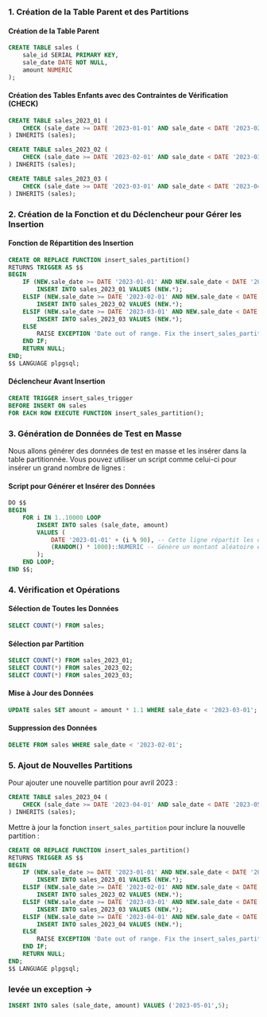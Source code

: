 
### 1. Création de la Table Parent et des Partitions

#### Création de la Table Parent
```sql
CREATE TABLE sales (
    sale_id SERIAL PRIMARY KEY,
    sale_date DATE NOT NULL,
    amount NUMERIC
);
```

#### Création des Tables Enfants avec des Contraintes de Vérification (CHECK)
```sql
CREATE TABLE sales_2023_01 (
    CHECK (sale_date >= DATE '2023-01-01' AND sale_date < DATE '2023-02-01')
) INHERITS (sales);

CREATE TABLE sales_2023_02 (
    CHECK (sale_date >= DATE '2023-02-01' AND sale_date < DATE '2023-03-01')
) INHERITS (sales);

CREATE TABLE sales_2023_03 (
    CHECK (sale_date >= DATE '2023-03-01' AND sale_date < DATE '2023-04-01')
) INHERITS (sales);
```

### 2. Création de la Fonction et du Déclencheur pour Gérer les Insertion

#### Fonction de Répartition des Insertion
```sql
CREATE OR REPLACE FUNCTION insert_sales_partition()
RETURNS TRIGGER AS $$
BEGIN
    IF (NEW.sale_date >= DATE '2023-01-01' AND NEW.sale_date < DATE '2023-02-01') THEN
        INSERT INTO sales_2023_01 VALUES (NEW.*);
    ELSIF (NEW.sale_date >= DATE '2023-02-01' AND NEW.sale_date < DATE '2023-03-01') THEN
        INSERT INTO sales_2023_02 VALUES (NEW.*);
    ELSIF (NEW.sale_date >= DATE '2023-03-01' AND NEW.sale_date < DATE '2023-04-01') THEN
        INSERT INTO sales_2023_03 VALUES (NEW.*);
    ELSE
        RAISE EXCEPTION 'Date out of range. Fix the insert_sales_partition function!';
    END IF;
    RETURN NULL;
END;
$$ LANGUAGE plpgsql;
```

#### Déclencheur Avant Insertion
```sql
CREATE TRIGGER insert_sales_trigger
BEFORE INSERT ON sales
FOR EACH ROW EXECUTE FUNCTION insert_sales_partition();
```

### 3. Génération de Données de Test en Masse

Nous allons générer des données de test en masse et les insérer dans la table partitionnée. Vous pouvez utiliser un script comme celui-ci pour insérer un grand nombre de lignes :

#### Script pour Générer et Insérer des Données
```sql
DO $$
BEGIN
    FOR i IN 1..10000 LOOP
        INSERT INTO sales (sale_date, amount) 
        VALUES (
            DATE '2023-01-01' + (i % 90), -- Cette ligne répartit les dates sur trois mois
            (RANDOM() * 1000)::NUMERIC -- Génère un montant aléatoire entre 0 et 1000
        );
    END LOOP;
END $$;
```

### 4. Vérification et Opérations

#### Sélection de Toutes les Données
```sql
SELECT COUNT(*) FROM sales;
```

#### Sélection par Partition
```sql
SELECT COUNT(*) FROM sales_2023_01;
SELECT COUNT(*) FROM sales_2023_02;
SELECT COUNT(*) FROM sales_2023_03;
```

#### Mise à Jour des Données
```sql
UPDATE sales SET amount = amount * 1.1 WHERE sale_date < '2023-03-01';
```

#### Suppression des Données
```sql
DELETE FROM sales WHERE sale_date < '2023-02-01';
```

### 5. Ajout de Nouvelles Partitions

Pour ajouter une nouvelle partition pour avril 2023 :

```sql
CREATE TABLE sales_2023_04 (
    CHECK (sale_date >= DATE '2023-04-01' AND sale_date < DATE '2023-05-01')
) INHERITS (sales);
```

Mettre à jour la fonction `insert_sales_partition` pour inclure la nouvelle partition :

```sql
CREATE OR REPLACE FUNCTION insert_sales_partition()
RETURNS TRIGGER AS $$
BEGIN
    IF (NEW.sale_date >= DATE '2023-01-01' AND NEW.sale_date < DATE '2023-02-01') THEN
        INSERT INTO sales_2023_01 VALUES (NEW.*);
    ELSIF (NEW.sale_date >= DATE '2023-02-01' AND NEW.sale_date < DATE '2023-03-01') THEN
        INSERT INTO sales_2023_02 VALUES (NEW.*);
    ELSIF (NEW.sale_date >= DATE '2023-03-01' AND NEW.sale_date < DATE '2023-04-01') THEN
        INSERT INTO sales_2023_03 VALUES (NEW.*);
    ELSIF (NEW.sale_date >= DATE '2023-04-01' AND NEW.sale_date < DATE '2023-05-01') THEN
        INSERT INTO sales_2023_04 VALUES (NEW.*);
    ELSE
        RAISE EXCEPTION 'Date out of range. Fix the insert_sales_partition function!';
    END IF;
    RETURN NULL;
END;
$$ LANGUAGE plpgsql;
```

### levée un exception -> 

```sql
INSERT INTO sales (sale_date, amount) VALUES ('2023-05-01',5);
```
